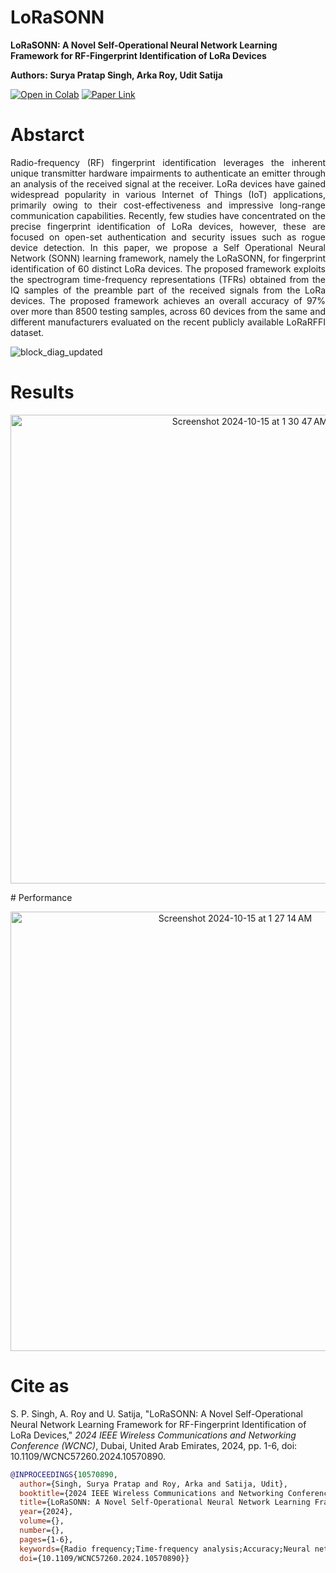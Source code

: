 # LoRaSONN

**LoRaSONN: A Novel Self-Operational Neural Network Learning Framework for RF-Fingerprint Identification of LoRa Devices**

**Authors: Surya Pratap Singh, Arka Roy, Udit Satija**

[![Open in Colab](https://colab.research.google.com/assets/colab-badge.svg)](https://colab.research.google.com/github/rsarka34/LoRaSONN/blob/main/Model/LoRaSONN.ipynb)
[![Paper Link](https://img.shields.io/badge/Paper%20Link-IEEE%20Xplore-red)](https://ieeexplore.ieee.org/abstract/document/10570890)  
# Abstarct
<p align="justify">
Radio-frequency (RF) fingerprint identification leverages the inherent unique transmitter hardware impairments to authenticate an emitter through an analysis of the received signal at the receiver. LoRa devices have gained widespread popularity in various Internet of Things (IoT) applications, primarily owing to their cost-effectiveness and impressive long-range communication capabilities. Recently, few studies have concentrated on the precise fingerprint identification of LoRa devices, however, these are focused on open-set authentication and security issues such as rogue device detection. In this paper, we propose a Self Operational Neural Network (SONN) learning framework, namely the LoRaSONN, for fingerprint identification of 60 distinct LoRa devices. The proposed framework exploits the spectrogram time-frequency representations (TFRs) obtained from the IQ samples of the preamble part of the received signals from the LoRa devices. The proposed framework achieves an overall accuracy of 97% over more than 8500 testing samples, across 60 devices from the same and different manufacturers evaluated on the recent publicly available LoRaRFFI dataset.  </p>

![block_diag_updated](https://github.com/user-attachments/assets/fd2dd322-07d4-4f91-a44e-b17c5ca72320)

# Results
<p align="center">
<img width="750" alt="Screenshot 2024-10-15 at 1 30 47 AM" src="https://github.com/user-attachments/assets/ea7fa2f0-eabe-486d-9efd-d9f1e1ca394c">
</p>
# Performance
<p align="center">
<img width="703" alt="Screenshot 2024-10-15 at 1 27 14 AM" src="https://github.com/user-attachments/assets/4f3a33de-49af-443d-b2fc-fb154cc92040">
</p>

# Cite as
S. P. Singh, A. Roy and U. Satija, "LoRaSONN: A Novel Self-Operational Neural Network Learning Framework for RF-Fingerprint Identification of LoRa Devices," *2024 IEEE Wireless Communications and Networking Conference (WCNC)*, Dubai, United Arab Emirates, 2024, pp. 1-6, doi: 10.1109/WCNC57260.2024.10570890.

```bibtex
@INPROCEEDINGS{10570890,
  author={Singh, Surya Pratap and Roy, Arka and Satija, Udit},
  booktitle={2024 IEEE Wireless Communications and Networking Conference (WCNC)}, 
  title={LoRaSONN: A Novel Self-Operational Neural Network Learning Framework for RF-Fingerprint Identification of LoRa Devices}, 
  year={2024},
  volume={},
  number={},
  pages={1-6},
  keywords={Radio frequency;Time-frequency analysis;Accuracy;Neural networks;Fingerprint recognition;Object recognition;Internet of Things;LoRa;self-operational neural network;device fingerprint classification},
  doi={10.1109/WCNC57260.2024.10570890}}

